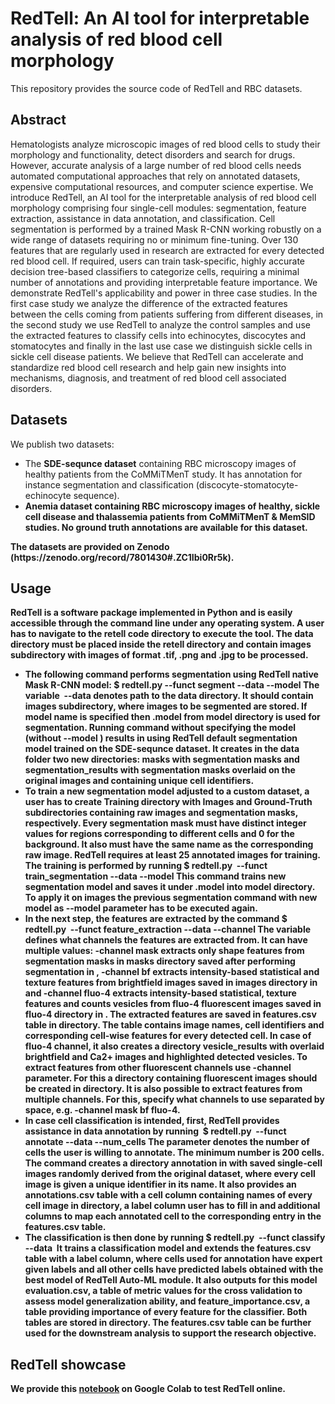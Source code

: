# RedTell: An AI tool for interpretable analysis of red blood cell morphology
This repository provides the source code of RedTell and RBC datasets.

## Abstract
Hematologists analyze microscopic images of red blood cells to study their morphology and functionality, detect disorders and search for drugs. However, accurate analysis of a large number of red blood cells needs automated computational approaches that rely on annotated datasets, expensive computational resources, and computer science expertise. We introduce RedTell, an AI tool for the interpretable analysis of red blood cell morphology comprising four single-cell modules: segmentation, feature extraction, assistance in data annotation, and classification. Cell segmentation is performed by a trained Mask R-CNN working robustly on a wide range of datasets requiring no or minimum fine-tuning. Over 130 features that are regularly used in research are extracted for every detected red blood cell. If required, users can train task-specific, highly accurate decision tree-based classifiers to categorize cells, requiring a minimal number of annotations and providing interpretable feature importance. We demonstrate RedTell's applicability and power in three case studies. In the first case study we analyze the difference of the extracted features between the cells coming from patients suffering from different diseases, in the second study we use RedTell to analyze the control samples and use the extracted features to classify cells into echinocytes, discocytes and stomatocytes and finally in the last use case we distinguish sickle cells in sickle cell disease patients. We believe that RedTell can accelerate and standardize red blood cell research and help gain new insights into mechanisms, diagnosis, and treatment of red blood cell associated disorders. 
## Datasets

We publish two datasets:
<ul>
  <li> 
    The <strong>SDE-sequnce dataset</strong> containing RBC microscopy images of healthy patients from the CoMMiTMenT study. It has annotation for instance segmentation and classification (discocyte-stomatocyte-echinocyte sequence).
  </li>
  <li>
     <strong>Anemia dataset<strong> containing RBC microscopy images of healthy, sickle cell disease and thalassemia patients from CoMMiTMenT & MemSID studies. No ground truth annotations are available for this dataset.
  </li>


</ul>
The datasets are provided on Zenodo (https://zenodo.org/record/7801430#.ZC1Ibi0Rr5k).  

## Usage

RedTell is a software package implemented in Python and is easily accessible through the command line under any operating system. A user has to navigate to the retell code directory to execute the tool. The data directory must be placed inside the retell directory and contain images subdirectory with images of format .tif, .png and .jpg to be processed. 
<ul>
<li> 
The following command performs segmentation using RedTell native Mask R-CNN model:
$ redtell.py --funct segment --data <data_dir> --model <model_name>
The variable  --data denotes path to the data directory. It should contain images subdirectory, where images to be segmented are stored. If model name is specified then <model_name>.model from model directory is used for segmentation. Running command without specifying the model (without --model <model_name>) results in using RedTell default segmentation model trained on the SDE-sequnce dataset.
It creates in the data folder two new directories: masks with segmentation masks and segmentation_results with segmentation masks overlaid on the original images and containing unique cell identifiers.
</li> 

<li> 
To train a new segmentation model adjusted to a custom dataset, a user has to create Training directory with Images and Ground-Truth subdirectories containing raw images and segmentation masks, respectively. Every segmentation mask must have distinct integer values for regions corresponding to different cells and 0 for the background. It also must have the same name as the corresponding raw image. RedTell requires at least 25 annotated images for training. The training is performed by running
$ redtell.py   --funct train_segmentation --data <data_dir>  --model <model_name>
This command trains new segmentation model and saves it under <model_name>.model into model directory. To apply it on images the previous segmentation command  with new model as --model <model_name> parameter has to be executed again.
</li> 

<li> 
In the next step, the features are extracted by the command
$ redtell.py  --funct feature_extraction --data <data_dir>  --channel <channel>
The variable <channels> defines what channels the features are extracted from. It can have multiple values:  -channel mask extracts only shape features from segmentation masks in masks directory saved after performing segmentation in <data_dir>  ,  -channel bf extracts intensity-based statistical and texture features from brightfield images saved in images directory in <data_dir>   and  -channel fluo-4 extracts intensity-based statistical, texture features and counts vesicles from fluo-4 fluorescent images saved in fluo-4 directory in <data_dir> . The extracted features are saved in features.csv table in  <directory containing data> directory. The table contains image names, cell identifiers and corresponding cell-wise features for every detected cell. In case of fluo-4 channel, it also creates a directory vesicle_results with overlaid brightfield and Ca2+ images and highlighted detected vesicles.
To extract features from other fluorescent channels use -channel <fl_channel_name> parameter. For this a directory containing fluorescent images <fl_channel_name> should be created in <directory containing data>  directory. It is also possible to extract features from multiple channels. For this, specify what channels to use separated by space, e.g. -channel mask bf fluo-4.
</li> 

<li> 
In case cell classification is intended, first, RedTell provides assistance in data annotation by running 
$ redtell.py  --funct annotate --data <data_dir> --num_cells <num_cells>
The parameter <num_cells> denotes the number of cells the user is willing to annotate. The minimum number is 200 cells. The command creates a directory annotation in <data_dir>  with saved single-cell images randomly derived from the original dataset, where every cell image is given a unique identifier in its name. It also provides an annotations.csv table with a cell column containing names of every cell image in <data_dir> directory, a label column user has to fill in and additional columns to map each annotated cell to the corresponding entry in the features.csv table.
</li> 
<li> 
The classification is then done by running
$ redtell.py  --funct classify --data <data_dir> 
It trains a classification model and extends the features.csv table with a label column, where cells used for annotation have expert given labels and all other cells have predicted labels obtained with the best model of RedTell Auto-ML module. It also outputs for this model evaluation.csv, a table of metric values for the cross validation to assess model generalization ability, and feature_importance.csv, a table providing importance of every feature for the classifier. Both tables are stored in <data_dir>  directory. The features.csv table can be further used for the downstream analysis to support the research objective. 
</li> 
</ul>


## RedTell showcase

We provide this [notebook](https://colab.research.google.com/drive/13wX1oN2ozXyAj_-ImighzAa9v9PuMxsR?usp=sharing) on Google Colab to test RedTell online.





